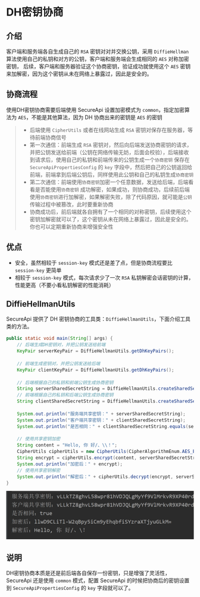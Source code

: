 # DH密钥协商

## 介绍

客户端和服务端各自生成自己的 `RSA` 密钥对对并交换公钥，采用 `DiffieHellman`
算法使用自己的私钥和对方的公钥，客户端和服务端会生成相同的 `AES` 对称加密密钥，
后续，客户端和服务器验证这个协商密钥，验证成功就使用这个 `AES` 密钥来加解密，因为这个密钥从未在网络上暴露过，因此是安全的。

## 协商流程

使用DH密钥协商需要后端使用 SecureApi 设置加密模式为 `common`，指定加密算法为 `AES`，不能是其他算法，因为 DH
协商出来的密钥是 `AES` 的密钥

> - 后端使用 `CipherUtils` 或者在线网站生成 `RSA` 密钥对保存在服务器，等待前端协商信号
> - 第一次通信：前端生成 `RSA`
    密钥对，然后向后端发送协商密钥的请求，并把公钥发送给前端（公钥在网络传输无妨，后面会校验），后端接收到请求后，使用自己的私钥和前端传来的公钥生成一个`协商密钥`
    保存在 `SecureApiPropertiesConfig` 的 `key` 
    字段中，然后把自己的公钥返回给前端，前端拿到后端公钥后，同样使用此公钥和自己的私钥生成`协商密钥`
> - 第二次通信：前端使用`协商密钥`加密一个任意数据，发送给后端，后端看看是否能使用`协商密钥`
    成功解密，如果成功，则协商成功，后续前后端使用`协商密钥`进行加解密，如果解密失败，除了代码原因，就可能是`公钥`
    传输过程中被篡改，此时要重新协商
> - 协商成功后，前后端就各自拥有了一个相同的对称密钥，后续使用这个密钥加解密就可以了，这个密钥从未在网络上暴露过，因此是安全的。你也可以定期重新协商来增强安全性

## 优点

- 安全，虽然相较于 `session-key` 模式还是差了点，但是协商流程要比 `session-key` 更简单
- 相较于 `session-key` 模式，每次请求少了一次 `RSA` 私钥解密会话密钥的计算，性能更高（不要小看私钥解密的性能消耗）

## DiffieHellmanUtils

SecureApi 提供了 DH 密钥协商的工具类：`DiffieHellmanUtils`，下面介绍工具类的方法。

```java
public static void main(String[] args) {
    // 后端生成DH密钥对，并把公钥发送给前端
    KeyPair serverKeyPair = DiffieHellmanUtils.getDhKeyPairs();
    
    // 前端生成密钥对，并把公钥发送给后端
    KeyPair clientKeyPair = DiffieHellmanUtils.getDhKeyPairs();
    
    // 后端根据自己的私钥和前端公钥生成协商密钥
    String serverSharedSecretString = DiffieHellmanUtils.createSharedSecret(serverKeyPair.getPrivate(), clientKeyPair.getPublic());
    // 前端根据自己的私钥和后端公钥生成协商密钥
    String clientSharedSecretString = DiffieHellmanUtils.createSharedSecret(clientKeyPair.getPrivate(), serverKeyPair.getPublic());
    
    System.out.println("服务端共享密钥：" + serverSharedSecretString);
    System.out.println("客户端共享密钥：" + clientSharedSecretString);
    System.out.println("是否相同：" + clientSharedSecretString.equals(serverSharedSecretString));
    
    // 使用共享密钥加密
    String content = "Hello, 你 好/、\\！";
    CipherUtils cipherUtils = new CipherUtils(CipherAlgorithmEnum.AES_ECB_PKCS5);
    String encrypt = cipherUtils.encrypt(content, serverSharedSecretString);
    System.out.println("加密后：" + encrypt);
    // 使用共享密钥解密
    System.out.println("解密后：" + cipherUtils.decrypt(encrypt, serverSharedSecretString));
}
```

![运行结果](assets/img/DH密钥协商工具类示例输出.png)

## 说明

DH密钥协商本质是还是前后端各自保存一份密钥，只是增强了灵活性，SecureApi 还是使用 `common` 模式，配置 SecureApi 的时候把协商后的密钥设置到  `SecureApiPropertiesConfig` 的 `key` 字段就可以了。
